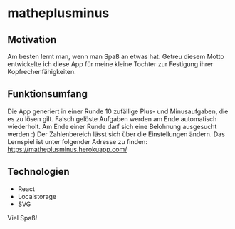 # matheplusminus

## Motivation
Am besten lernt man, wenn man Spaß an etwas hat. Getreu diesem Motto entwickelte ich diese App für meine kleine Tochter zur Festigung ihrer Kopfrechenfähigkeiten.

## Funktionsumfang
Die App generiert in einer Runde 10 zufällige Plus- und Minusaufgaben, die es zu lösen gilt. Falsch gelöste Aufgaben werden am Ende automatisch wiederholt. Am Ende einer Runde darf sich eine Belohnung ausgesucht werden :) Der Zahlenbereich lässt sich über die Einstellungen ändern. Das Lernspiel ist unter folgender Adresse zu finden:
https://matheplusminus.herokuapp.com/


## Technologien
* React
* Localstorage
* SVG


Viel Spaß!
